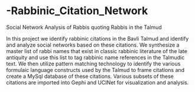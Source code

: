 # -Rabbinic_Citation_Network
Social Network Analysis of Rabbis quoting Rabbis in the Talmud

In this project we identify rabbinic citations in the Bavli Talmud and identify and analyze social networks based on these citations.  We synthesize a master list of rabbi names that exist in classic rabbinic literature of the late antiquity and use this list to tag rabbinic name references in the Talmudic text.  We then utilize  pattern matching technology to identify the various formulaic language constructs used by the Talmud to frame citations and create a MySql database of these citations.  Various subsets of these citations are imported into Gephi and UCINet for visualization and analysis.
